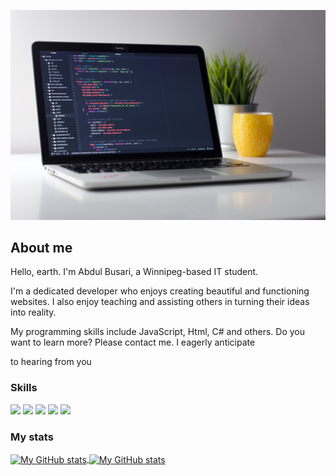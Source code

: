 ![Photo](assets/img/computer.jpg "Photo")

## About me

Hello, earth. I'm Abdul Busari, a Winnipeg-based IT student.


I'm a dedicated developer who enjoys creating beautiful and functioning websites.
I also enjoy teaching and assisting others in turning their ideas into reality.



My programming skills include JavaScript, Html, C# and others. Do you want to learn more? Please contact me. I eagerly anticipate

to hearing from you

### Skills

![](https://img.shields.io/badge/code-javascript-informational?style=for-the-badge&logo=javascript&logoColor=white&color=51be8d)
![](https://img.shields.io/badge/code-c%23-informational?style=for-the-badge&logo=csharp&logoColor=white&color=51be8d)
![](https://img.shields.io/badge/code-java-informational?style=for-the-badge&logo=java&logoColor=white&color=51be8d)
![](https://img.shields.io/badge/web-html-informational?style=for-the-badge&logo=html5&logoColor=white&color=51be8d)
![](https://img.shields.io/badge/web-css-informational?style=for-the-badge&logo=css3&logoColor=white&color=51be8d)

### My stats

<a href="https://github.com/Abdulbusari">
  <img height="205px" align="center" src="https://github-readme-stats.vercel.app/api?username=abdulbusari&theme=vue&show_icons=true" alt="My GitHub stats" />
</a>
<a href="https://github.com/abdulbusari">
  <img align="center" src="https://github-readme-stats.vercel.app/api/top-langs/?username=abdulbusari&theme=vue&hide=Ruby&show_icons=true&langs_count=3" alt="My 
  GitHub stats"/>
</a>